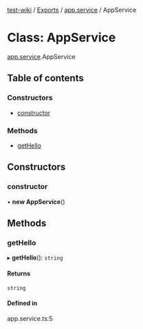 [test-wiki](../README.md) / [Exports](../modules.md) / [app.service](../modules/app_service.md) / AppService

# Class: AppService

[app.service](../modules/app_service.md).AppService

## Table of contents

### Constructors

- [constructor](app_service.AppService.md#constructor)

### Methods

- [getHello](app_service.AppService.md#gethello)

## Constructors

### constructor

• **new AppService**()

## Methods

### getHello

▸ **getHello**(): `string`

#### Returns

`string`

#### Defined in

app.service.ts:5
